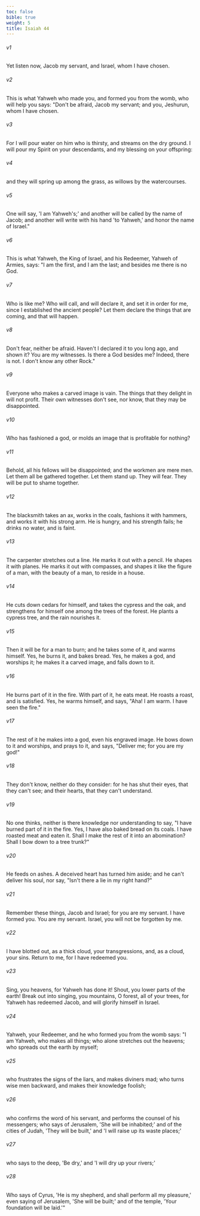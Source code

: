 ```yaml
---
toc: false
bible: true
weight: 5
title: Isaiah 44
---
```




###### v1 
Yet listen now, Jacob my servant, and Israel, whom I have chosen. 

###### v2 
This is what Yahweh who made you, and formed you from the womb, who will help you says: "Don't be afraid, Jacob my servant; and you, Jeshurun, whom I have chosen. 

###### v3 
For I will pour water on him who is thirsty, and streams on the dry ground. I will pour my Spirit on your descendants, and my blessing on your offspring: 

###### v4 
and they will spring up among the grass, as willows by the watercourses. 

###### v5 
One will say, 'I am Yahweh's;' and another will be called by the name of Jacob; and another will write with his hand 'to Yahweh,' and honor the name of Israel." 

###### v6 
This is what Yahweh, the King of Israel, and his Redeemer, Yahweh of Armies, says: "I am the first, and I am the last; and besides me there is no God. 

###### v7 
Who is like me? Who will call, and will declare it, and set it in order for me, since I established the ancient people? Let them declare the things that are coming, and that will happen. 

###### v8 
Don't fear, neither be afraid. Haven't I declared it to you long ago, and shown it? You are my witnesses. Is there a God besides me? Indeed, there is not. I don't know any other Rock." 

###### v9 
Everyone who makes a carved image is vain. The things that they delight in will not profit. Their own witnesses don't see, nor know, that they may be disappointed. 

###### v10 
Who has fashioned a god, or molds an image that is profitable for nothing? 

###### v11 
Behold, all his fellows will be disappointed; and the workmen are mere men. Let them all be gathered together. Let them stand up. They will fear. They will be put to shame together. 

###### v12 
The blacksmith takes an ax, works in the coals, fashions it with hammers, and works it with his strong arm. He is hungry, and his strength fails; he drinks no water, and is faint. 

###### v13 
The carpenter stretches out a line. He marks it out with a pencil. He shapes it with planes. He marks it out with compasses, and shapes it like the figure of a man, with the beauty of a man, to reside in a house. 

###### v14 
He cuts down cedars for himself, and takes the cypress and the oak, and strengthens for himself one among the trees of the forest. He plants a cypress tree, and the rain nourishes it. 

###### v15 
Then it will be for a man to burn; and he takes some of it, and warms himself. Yes, he burns it, and bakes bread. Yes, he makes a god, and worships it; he makes it a carved image, and falls down to it. 

###### v16 
He burns part of it in the fire. With part of it, he eats meat. He roasts a roast, and is satisfied. Yes, he warms himself, and says, "Aha! I am warm. I have seen the fire." 

###### v17 
The rest of it he makes into a god, even his engraved image. He bows down to it and worships, and prays to it, and says, "Deliver me; for you are my god!" 

###### v18 
They don't know, neither do they consider: for he has shut their eyes, that they can't see; and their hearts, that they can't understand. 

###### v19 
No one thinks, neither is there knowledge nor understanding to say, "I have burned part of it in the fire. Yes, I have also baked bread on its coals. I have roasted meat and eaten it. Shall I make the rest of it into an abomination? Shall I bow down to a tree trunk?" 

###### v20 
He feeds on ashes. A deceived heart has turned him aside; and he can't deliver his soul, nor say, "Isn't there a lie in my right hand?" 

###### v21 
Remember these things, Jacob and Israel; for you are my servant. I have formed you. You are my servant. Israel, you will not be forgotten by me. 

###### v22 
I have blotted out, as a thick cloud, your transgressions, and, as a cloud, your sins. Return to me, for I have redeemed you. 

###### v23 
Sing, you heavens, for Yahweh has done it! Shout, you lower parts of the earth! Break out into singing, you mountains, O forest, all of your trees, for Yahweh has redeemed Jacob, and will glorify himself in Israel. 

###### v24 
Yahweh, your Redeemer, and he who formed you from the womb says: "I am Yahweh, who makes all things; who alone stretches out the heavens; who spreads out the earth by myself; 

###### v25 
who frustrates the signs of the liars, and makes diviners mad; who turns wise men backward, and makes their knowledge foolish; 

###### v26 
who confirms the word of his servant, and performs the counsel of his messengers; who says of Jerusalem, 'She will be inhabited;' and of the cities of Judah, 'They will be built,' and 'I will raise up its waste places;' 

###### v27 
who says to the deep, 'Be dry,' and 'I will dry up your rivers;' 

###### v28 
Who says of Cyrus, 'He is my shepherd, and shall perform all my pleasure,' even saying of Jerusalem, 'She will be built;' and of the temple, 'Your foundation will be laid.'"
